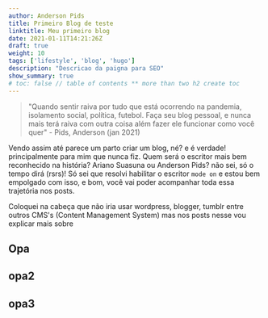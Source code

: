 ```yaml
---
author: Anderson Pids
title: Primeiro Blog de teste
linktitle: Meu primeiro blog
date: 2021-01-11T14:21:26Z
draft: true
weight: 10
tags: ['lifestyle', 'blog', 'hugo']
description: "Descricao da paigna para SEO"
show_summary: true
# toc: false // table of contents ** more than two h2 create toc 
---
```


> "Quando sentir raiva por tudo que está ocorrendo na pandemia, isolamento social, política, futebol. Faça seu blog pessoal, e nunca mais terá raiva com outra coisa além fazer ele funcionar como você quer" - Pids, Anderson (jan 2021)

Vendo assim até parece um parto criar um blog, né? e é verdade! principalmente para mim que nunca fiz. Quem será o escritor mais bem reconhecido na história? Ariano Suasuna ou Anderson Pids? não sei, só o tempo dirá (rsrs)! Só sei que resolvi habilitar o escritor `mode on` e estou bem empolgado com isso, e bom, você vai poder acompanhar toda essa trajetória nos posts.


Coloquei na cabeça que não iria usar wordpress, blogger, tumblr entre outros CMS's (Content Management System) mas nos posts nesse vou explicar mais sobre 

## Opa

## opa2

## opa3